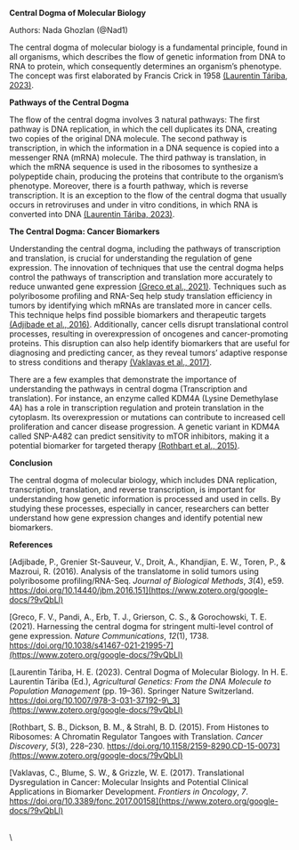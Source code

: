 <!--StartFragment-->

**Central Dogma of Molecular Biology**

Authors: Nada Ghozlan (@Nad1)

The central dogma of molecular biology is a fundamental principle, found in all organisms, which describes the flow of genetic information from DNA to RNA to protein, which consequently determines an organism’s phenotype. The concept was first elaborated by Francis Crick in 1958 [(Laurentin Táriba, 2023)](https://www.zotero.org/google-docs/?uxh37g).

**Pathways of the Central Dogma**

The flow of the central dogma involves 3 natural pathways: The first pathway is DNA replication, in which the cell duplicates its DNA, creating two copies of the original DNA molecule. The second pathway is transcription, in which the information in a DNA sequence is copied into a messenger RNA (mRNA) molecule. The third pathway is translation, in which the mRNA sequence is used in the ribosomes to synthesize a polypeptide chain, producing the proteins that contribute to the organism’s phenotype. Moreover, there is a fourth pathway, which is reverse transcription. It is an exception to the flow of the central dogma that usually occurs in retroviruses and under in vitro conditions, in which RNA is converted into DNA [(Laurentin Táriba, 2023)](https://www.zotero.org/google-docs/?0apV5J).

**The Central Dogma: Cancer Biomarkers**

Understanding the central dogma, including the pathways of transcription and translation, is crucial for understanding the regulation of gene expression. The innovation of techniques that use the central dogma helps control the pathways of transcription and translation more accurately to reduce unwanted gene expression [(Greco et al., 2021)](https://www.zotero.org/google-docs/?KXe222). Techniques such as polyribosome profiling and RNA-Seq help study translation efficiency in tumors by identifying which mRNAs are translated more in cancer cells. This technique helps find possible biomarkers and therapeutic targets [(Adjibade et al., 2016)](https://www.zotero.org/google-docs/?0FgvuX). Additionally, cancer cells disrupt translational control processes, resulting in overexpression of oncogenes and cancer-promoting proteins. This disruption can also help identify biomarkers that are useful for diagnosing and predicting cancer, as they reveal tumors’ adaptive response to stress conditions and therapy [(Vaklavas et al., 2017)](https://www.zotero.org/google-docs/?ckAkAg).

There are a few examples that demonstrate the importance of understanding the pathways in central dogma (Transcription and translation). For instance, an enzyme called KDM4A (Lysine Demethylase 4A) has a role in transcription regulation and protein translation in the cytoplasm. Its overexpression or mutations can contribute to increased cell proliferation and cancer disease progression. A genetic variant in KDM4A called SNP-A482 can predict sensitivity to mTOR inhibitors, making it a potential biomarker for targeted therapy [(Rothbart et al., 2015)](https://www.zotero.org/google-docs/?4maOcz).

**Conclusion**

The central dogma of molecular biology, which includes DNA replication, transcription, translation, and reverse transcription, is important for understanding how genetic information is processed and used in cells. By studying these processes, especially in cancer, researchers can better understand how gene expression changes and identify potential new biomarkers.

**References**

[Adjibade, P., Grenier St-Sauveur, V., Droit, A., Khandjian, E. W., Toren, P., & Mazroui, R. (2016). Analysis of the translatome in solid tumors using polyribosome profiling/RNA-Seq. _Journal of Biological Methods_, _3_(4), e59. https://doi.org/10.14440/jbm.2016.151](https://www.zotero.org/google-docs/?9vQbLl)

[Greco, F. V., Pandi, A., Erb, T. J., Grierson, C. S., & Gorochowski, T. E. (2021). Harnessing the central dogma for stringent multi-level control of gene expression. _Nature Communications_, _12_(1), 1738. https://doi.org/10.1038/s41467-021-21995-7](https://www.zotero.org/google-docs/?9vQbLl)

[Laurentin Táriba, H. E. (2023). Central Dogma of Molecular Biology. In H. E. Laurentin Táriba (Ed.), _Agricultural Genetics: From the DNA Molecule to Population Management_ (pp. 19–36). Springer Nature Switzerland. https://doi.org/10.1007/978-3-031-37192-9\_3](https://www.zotero.org/google-docs/?9vQbLl)

[Rothbart, S. B., Dickson, B. M., & Strahl, B. D. (2015). From Histones to Ribosomes: A Chromatin Regulator Tangoes with Translation. _Cancer Discovery_, _5_(3), 228–230. https://doi.org/10.1158/2159-8290.CD-15-0073](https://www.zotero.org/google-docs/?9vQbLl)

[Vaklavas, C., Blume, S. W., & Grizzle, W. E. (2017). Translational Dysregulation in Cancer: Molecular Insights and Potential Clinical Applications in Biomarker Development. _Frontiers in Oncology_, _7_. https://doi.org/10.3389/fonc.2017.00158](https://www.zotero.org/google-docs/?9vQbLl)

\
\


<!--EndFragment-->
